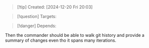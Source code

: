
>[!tip] Created: [2024-12-20 Fri 20:03]

>[!question] Targets: 

>[!danger] Depends: 

Then the commander should be able to walk git history and provide a summary of changes even tho it spans many iterations.